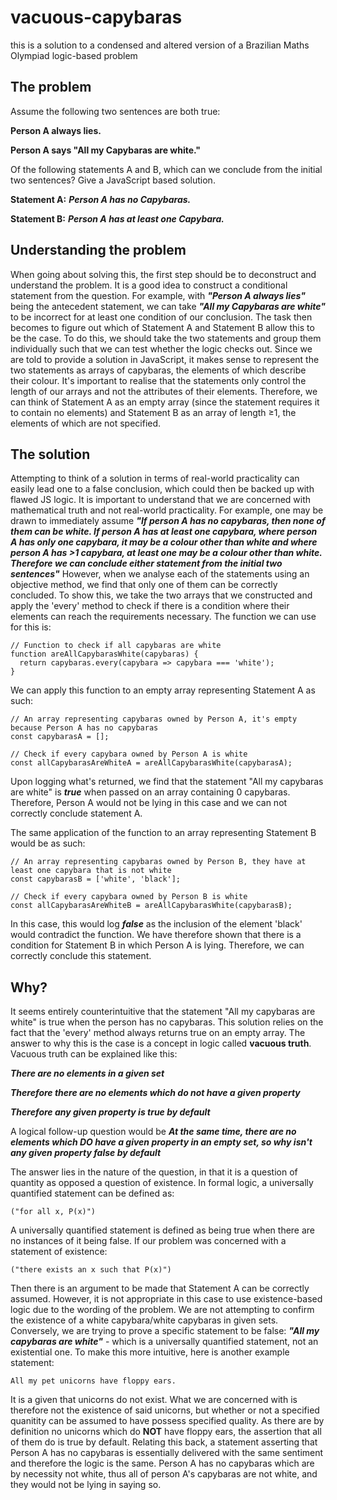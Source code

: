 # vacuous-capybaras

this is a solution to a condensed and altered version of a Brazilian Maths Olympiad logic-based problem

## The problem
Assume the following two sentences are both true:

**Person A always lies.**

**Person A says "All my Capybaras are white."**

Of the following statements A and B, which can we conclude from the initial two sentences? Give a JavaScript based solution.

 <b>Statement A:</b> 
  ***Person A has no Capybaras.***
  
 <b>Statement B:</b>
  ***Person A has at least one Capybara.***
  
## Understanding the problem 
When going about solving this, the first step should be to deconstruct and understand the problem. It is a good idea to construct a conditional statement from the question. For example, with ***"Person A always lies"*** being the antecedent statement, we can take ***"All my Capybaras are white"*** to be incorrect for at least one condition of our conclusion. The task then becomes to figure out which of Statement A and Statement B allow this to be the case. To do this, we should take the two statements and group them individually such that we can test whether the logic checks out. Since we are told to provide a solution in JavaScript, it makes sense to represent the two statements as arrays of capybaras, the elements of which describe their colour. It's important to realise that the statements only control the length of our arrays and not the attributes of their elements.
Therefore, we can think of Statement A as an empty array (since the statement requires it to contain no elements) and Statement B as an array of length ≥1, the elements of which are not specified.

## The solution
Attempting to think of a solution in terms of real-world practicality can easily lead one to a false conclusion, which could then be backed up with flawed JS logic. It is important to understand that we are concerned with mathematical truth and not real-world practicality. For example, one may be drawn to immediately assume ***"If person A has no capybaras, then none of them can be white. If person A has at least one capybara, where person A has only one capybara, it may be a colour other than white and where person A has >1 capybara, at least one may be a colour other than white. Therefore we can conclude either statement from the initial two sentences"*** However, when we analyse each of the statements using an objective method, we find that only one of them can be correctly concluded. To show this, we take the two arrays that we constructed and apply the 'every' method to check if there is a condition where their elements can reach the requirements necessary. The function we can use for this is:

```
// Function to check if all capybaras are white
function areAllCapybarasWhite(capybaras) {
  return capybaras.every(capybara => capybara === 'white');
}
```

We can apply this function to an empty array representing Statement A as such: 

```
// An array representing capybaras owned by Person A, it's empty because Person A has no capybaras
const capybarasA = [];

// Check if every capybara owned by Person A is white
const allCapybarasAreWhiteA = areAllCapybarasWhite(capybarasA);
```

Upon logging what's returned, we find that the statement "All my capybaras are white" is ***true*** when passed on an array containing 0 capybaras. Therefore, Person A would not be lying in this case and we can not correctly conclude statement A. 

The same application of the function to an array representing Statement B would be as such:

```
// An array representing capybaras owned by Person B, they have at least one capybara that is not white
const capybarasB = ['white', 'black'];

// Check if every capybara owned by Person B is white
const allCapybarasAreWhiteB = areAllCapybarasWhite(capybarasB);
```

In this case, this would log ***false*** as the inclusion of the element 'black' would contradict the function. We have therefore shown that there is a condition for Statement B in which Person A is lying. Therefore, we can correctly conclude this statement.

## Why?

It seems entirely counterintuitive that the statement "All my capybaras are white" is true when the person has no capybaras. This solution relies on the fact that the 'every' method always returns true on an empty array. The answer to why this is the case is a concept in logic called **vacuous truth**. Vacuous truth can be explained like this: 


***There are no elements in a given set***

 ***Therefore there are no elements which do not have a given property***
 
  ***Therefore any given property is true by default***
  
  A logical follow-up question would be ***At the same time, there are no elements which DO have a given property in an empty set, so why isn't any given property false by default***
  
  The answer lies in the nature of the question, in that it is a question of quantity as opposed a question of existence. In formal logic, a universally quantified statement can be defined as: 

`("for all x, P(x)")`

A universally quantified statement is defined as being true when there are no instances of it being false. 
If our problem was concerned with a statement of existence: 

`("there exists an x such that P(x)")`

Then there is an argument to be made that Statement A can be correctly assumed. However, it is not appropriate in this case to use existence-based logic due to the wording of the problem. We are not attempting to confirm the existence of a white capybara/white capybaras in given sets. Conversely, we are trying to prove a specific statement to be false: ***"All my capybaras are white"*** - which is a universally quantified statement, not an existential one. To make this more intuitive, here is another example statement: 

`All my pet unicorns have floppy ears.`

It is a given that unicorns do not exist. What we are concerned with is therefore not the existence of said unicorns, but whether or not a specified quanitity can be assumed to have possess specified quality. As there are by definition no unicorns which do **NOT** have floppy ears, the assertion that all of them do is true by default. Relating this back, a statement asserting that Person A has no capybaras is essentially delivered with the same sentiment and therefore the logic is the same. Person A has no capybaras which are by necessity not white, thus all of person A's capybaras are not white, and they would not be lying in saying so.
